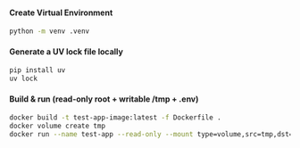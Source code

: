 #### Create Virtual Environment
```bash
python -m venv .venv
```

#### Generate a UV lock file locally
```bash
pip install uv
uv lock
```

#### Build & run (read-only root + writable /tmp + .env)
```bash
docker build -t test-app-image:latest -f Dockerfile .
docker volume create tmp
docker run --name test-app --read-only --mount type=volume,src=tmp,dst=/tmp --env-file .env -p 8080:8080 test-app-image:latest
```
